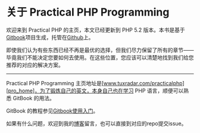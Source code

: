 # 关于 Practical PHP Programming

欢迎来到 Practical PHP 的主页，本文已经更新到 PHP 5.2 版本。本书是基于[Gitbook][gitbook]项目生成，托管在[Github][github]上。

即使我们认为有些东西已经不再是最优的选择，但我们尽力保留了所有的章节——毕竟我们不能决定您要如何去使用。在这些位置，您应该可以清楚地找到我们给您推荐的对应的解决方案。

<hr>

Practical PHP Programming 主页地址是[www.tuxradar.com/practicalphp][pro_home]，为了锻炼自己的英文，本身自己也在学习 PHP 语言，顺便可以熟悉 GitBook 的用法。

GitBook 的教程参见[Gitbook使用入门][gitbook]。

如果有什么问题，欢迎到我的[博客][blog]留言，也可以直接到对应的repo提交issue。


[pro_home]: http://www.tuxradar.com/practicalphp
[gitbook]: http://www.wanqingwong.com/gitbook-zh
[blog]: http://delbert.me
[github]: http://github.com
